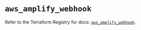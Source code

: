 # `aws_amplify_webhook`

Refer to the Terraform Registry for docs: [`aws_amplify_webhook`](https://registry.terraform.io/providers/hashicorp/aws/5.37.0/docs/resources/amplify_webhook).
